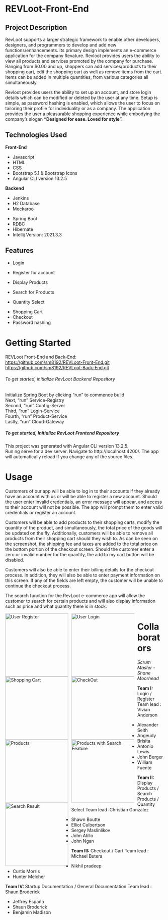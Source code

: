 # REVLoot-Front-End

## Project Description
RevLoot supports a larger strategic framework to enable other developers, designers, and programmers to develop and add new functions/enhancements. Its primary design implements an e-commerce application for the company Revature.  Revloot provides users the ability to view all products and services promoted by the company for purchase.  Ranging from $0.00 and up, shoppers can add services/products to their shopping cart, edit the shopping cart as well as remove items from the cart.  Items can be added in multiple quantities, from various categories all simultaneously.  

Revloot provides users the ability to set up an account, and store login details which can be modified or deleted by the user at any time.  Setup is simple, as password hashing is enabled, which allows the user to focus on tailoring their profile for individuality or as a company.  The application provides the user a pleasurable shopping experience while embodying the company’s slogan **“Designed for ease. Loved for style”.**

## Technologies Used  
**Front-End**


- Javascript
- HTML
- CSS
- Bootstrap 5.1 & Bootstrap Icons
- Angular CLI  version 13.2.5

**Backend**

* Jenkins
* H2 Database
* Mockaroo
- Spring Boot
- RDBC
- Hibernate
- Intellij Version: 2021.3.3

## Features
+ Login
- Register for account
* Display Products
+ Search for Products
- Quantity Select
* Shopping Cart
* Checkout
* Password hashing


# Getting Started
REVLoot Front-End and Back-End:  
https://github.com/sm8192/REVLoot-Front-End.git  
https://github.com/sm8192/REVLoot-Back-End.git  

###### To get started, initialize RevLoot Backend Repository   
Initialize Spring Boot by clicking “run” to commence build  
Next, “run” Service-Registry   
Second, “run” Config-Server  
Third, “run” Login-Service  
Fourth, “run” Product-Service  
Lastly, “run” Cloud-Gateway    

##### To get started, Initialize RevLoot Frontend Repository
This project was generated with Angular CLI version 13.2.5.   
Run ng serve for a dev server. Navigate to http://localhost:4200/. The app will automatically reload if you change any of the source files.  



# Usage
Customers of our app will be able to log in to their accounts if they already have an account with us or will be able to register a new account. Should the user enter invalid credentials, an error message will appear, and access to their account will not be possible. The app will prompt them to enter valid credentials or register an account.    

Customers will be able to add products to their shopping carts, modify the quantity of the product, and simultaneously, the total price of the goods will be updated on the fly. Additionally, customers will be able to remove all products from their shopping cart should they wish to. As can be seen on the screenshot, the shipping fee and taxes are added to the total price on the bottom portion of the checkout screen.    Should the customer enter a zero or invalid number for the quantity, the add to my cart button will be disabled.   


Customers will also be able to enter their billing details for the checkout process. In addition, they will also be able to enter payment information on this screen. If any of the fields are left empty, the customer will be unable to continue the checkout process.   

The search function for the RevLoot e-commerce app will allow the customer to search for certain products and will also display information such as price and what quantity there is in stock. 


<img src="https://media.discordapp.net/attachments/958083543974695034/958748302109737041/unknown.png?width=1078&height=606"
alt="User Register"  
style="float: left; margin-right: 10px"
width="200"/> <img src="https://media.discordapp.net/attachments/958083543974695034/958748302352990238/unknown.png?width=1078&height=606"
alt="User Login"
 style="float: left; margin-right: 10px"
 width="200"/> <img src="https://media.discordapp.net/attachments/958083473443291176/958801062704341112/unknown.png?width=996&height=606"
 alt="Shopping Cart"
 style="float: left; margin-right: 10px"                   
  width="200"/> <img src="https://media.discordapp.net/attachments/958083473443291176/958800849067470918/unknown.png?width=1236&height=607"
   alt="CheckOut"
  style="float: left; margin-right: 10px"
  width="200"/> <img src="https://media.discordapp.net/attachments/958083396385529946/959176565722329168/unknown.png?width=1240&height=607"
 alt="Products"
 style="float: left; margin-right: 10px"
 width="200"/> <img src="https://media.discordapp.net/attachments/958083396385529946/959176764402327573/unknown.png?width=1228&height=606"
 alt="Products with Search Feature"
 style="float: left; margin-right: 10px"
 width="200"/> <img src="https://media.discordapp.net/attachments/958083396385529946/959182281371709470/unknown.png?width=1265&height=606"
 alt="Search Result"
 style="float: left; margin-right: 10px"
 width="200"/> 


# Collaborators
*Scrum Master - Shane Moorhead*

**Team I:** Login / Register
 Team lead : Vivian Anderson
- Alexander Seith
- Angeudy Brisita
- Antonio Lewis
- John Berger
- William Fuente

**Team II:** Display Products / Search Products / Quantity Select
Team lead :Christian Gonzalez
- Shawn Boutte
- Elliot Culbertson
- Sergey Maslinlikov
- John Atillo
- John Ngan

**Team III:** Checkout / Cart
Team lead : Michael Butera
- Nikhil pradeep
- Curtis Morris
- Hunter Melcher

**Team IV:** Startup Documentation / General Documentation
Team lead : Shaun Broderick
- Jeffrey España 
- Shaun Broderick
- Benjamin Madison


